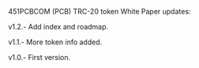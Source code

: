 451PCBCOM (PCB) TRC-20 token White Paper updates:

v1.2.- Add index and roadmap.

v1.1.- More token info added.

v1.0.- First version.
